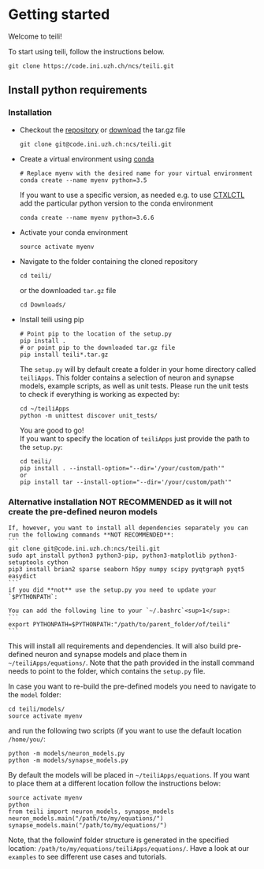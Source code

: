 # Getting started

Welcome to teili!

To start using teili, follow the instructions below.
```
git clone https://code.ini.uzh.ch/ncs/teili.git
```

## Install python requirements
### Installation
*  Checkout the [repository](https://code.ini.uzh.ch/ncs/teili) or [download](https://code.ini.uzh.ch/ncs/teili) the tar.gz file<br />
    ```
    git clone git@code.ini.uzh.ch:ncs/teili.git
    ```
* Create a virtual environment using [conda](https://conda.io/docs/user-guide/install/index.html)
    ```
    # Replace myenv with the desired name for your virtual environment
    conda create --name myenv python=3.5
    ```
  If you want to use a specific version, as needed e.g. to use [CTXLCTL](http://ai-ctx.gitlab.io/ctxctl/index.html) add the particular python version to the conda environment
   ```
   conda create --name myenv python=3.6.6
   ```

*  Activate your conda environment
    ```
    source activate myenv
    ```

*  Navigate to the folder containing the cloned repository
    ```
    cd teili/
    ```
    or the downloaded `tar.gz` file
    ```
    cd Downloads/
    ```
*  Install teili using pip
    ```
    # Point pip to the location of the setup.py
    pip install .
    # or point pip to the downloaded tar.gz file
    pip install teili*.tar.gz
    ```
    The `setup.py` will by default create a folder in your home directory called `teiliApps`.
    This folder contains a selection of neuron and synapse models, example scripts, as well as unit tests.
    Please run the unit tests to check if everything is working as expected by:
    ```
    cd ~/teiliApps
    python -m unittest discover unit_tests/
    ```

    You are good to go!<br />
    If you want to specify the location of `teiliApps` just provide the path to the `setup.py`:
    ```
    cd teili/
    pip install . --install-option="--dir='/your/custom/path'"
    or
    pip install tar --install-option="--dir='/your/custom/path'"
    ```
### Alternative installation **NOT RECOMMENDED** as it will not create the pre-defined neuron models
    If, however, you want to install all dependencies separately you can run the following commands **NOT RECOMMENDED**:
    ```
    git clone git@code.ini.uzh.ch:ncs/teili.git
    sudo apt install python3 python3-pip, python3-matplotlib python3-setuptools cython
    pip3 install brian2 sparse seaborn h5py numpy scipy pyqtgraph pyqt5 easydict
    ```
    if you did **not** use the setup.py you need to update your `$PYTHONPATH`:

    You can add the following line to your `~/.bashrc`<sup>1</sup>:
    ```
    export PYTHONPATH=$PYTHONPATH:"/path/to/parent_folder/of/teili"
    ```
This will install all requirements and dependencies.
It will also build pre-defined neuron and synapse models and
place them in `~/teiliApps/equations/`.
Note that the path provided in the install command needs to point to the folder, which contains the `setup.py` file.


In case you want to re-build the pre-defined models you need to navigate to the `model` folder:
```
cd teili/models/
source activate myenv
```
and run the following two scripts (if you want to use the default location `/home/you/`:
```
python -m models/neuron_models.py
python -m models/synapse_models.py
```
By default the models will be placed in `~/teiliApps/equations`. If you want to place them at a different location follow the instructions below:
```
source activate myenv
python
from teili import neuron_models, synapse_models
neuron_models.main("/path/to/my/equations/")
synapse_models.main("/path/to/my/equations/")
```
Note, that the followinf folder structure is generated in the specified location: `/path/to/my/equations/teiliApps/equations/`.
Have a look at our `examples` to see different use cases and tutorials.

